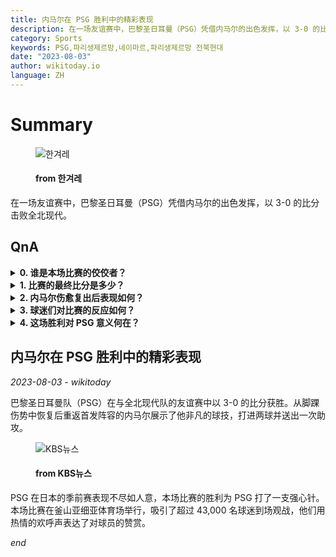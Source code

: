 ```yaml
---
title: 内马尔在 PSG 胜利中的精彩表现
description: 在一场友谊赛中，巴黎圣日耳曼（PSG）凭借内马尔的出色发挥，以 3-0 的比分击败全北现代。
category: Sports
keywords: PSG,파리생제르망,네이마르,파리생제르망 전북현대
date: "2023-08-03"
author: wikitoday.io
language: ZH
---
```


# Summary

<figure>
    <img src="https://flexible.img.hani.co.kr/flexible/normal/900/658/imgdb/original/2023/0803/20230803503133.jpg" alt="한겨레" />
    <figcaption>
        <h4> from 한겨레</h4>
    </figcaption>
</figure>

在一场友谊赛中，巴黎圣日耳曼（PSG）凭借内马尔的出色发挥，以 3-0 的比分击败全北现代。

## QnA


<details>
    <summary><b>0. 谁是本场比赛的佼佼者？</b></summary>
    内马尔表现出色，为 PSG 打进两球并送出一次助攻。
</details>

<details>
    <summary><b>1. 比赛的最终比分是多少？</b></summary>
    PSG 3-0 战胜全北现代。
</details>

<details>
    <summary><b>2. 内马尔伤愈复出后表现如何？</b></summary>
    内马尔没有受伤的迹象，他展示了自己出众的技能，为 PSG 的胜利做出了巨大贡献。
</details>

<details>
    <summary><b>3. 球迷们对比赛的反应如何？</b></summary>
    整场比赛，球迷们用热烈的欢呼和支持表达了对球员们的感谢。
</details>

<details>
    <summary><b>4. 这场胜利对 PSG 意义何在？</b></summary>
    在经历了令人失望的季前赛之后，这场友谊赛的胜利为 PSG 打了一支强心针。
</details>


## 内马尔在 PSG 胜利中的精彩表现

_2023-08-03 - wikitoday_

巴黎圣日耳曼队（PSG）在与全北现代队的友谊赛中以 3-0 的比分获胜。从脚踝伤势中恢复后重返首发阵容的内马尔展示了他非凡的球技，打进两球并送出一次助攻。

<figure>
    <img src="http://news.kbs.co.kr/data/news/2023/08/03/20230803_rlKbuP.jpg" alt="KBS뉴스" />
    <figcaption>
        <h4> from KBS뉴스</h4>
    </figcaption>
</figure>

PSG 在日本的季前赛表现不尽如人意，本场比赛的胜利为 PSG 打了一支强心针。本场比赛在釜山亚细亚体育场举行，吸引了超过 43,000 名球迷到场观战，他们用热情的欢呼声表达了对球员的赞赏。

_end_
